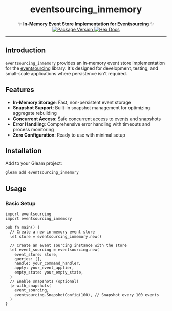 <h1 align="center">eventsourcing_inmemory</h1>

<div align="center">
  ✨ <strong>In-Memory Event Store Implementation for Eventsourcing</strong> ✨
</div>

<div align="center">
  <a href="https://hex.pm/packages/eventsourcing_inmemory">
    <img src="https://img.shields.io/hexpm/v/eventsourcing_inmemory" alt="Package Version" />
  </a>
  <a href="https://hexdocs.pm/eventsourcing_inmemory">
    <img src="https://img.shields.io/badge/hex-docs-ffaff3" alt="Hex Docs" />
  </a>
</div>

---

## Introduction

`eventsourcing_inmemory` provides an in-memory event store implementation for the [eventsourcing](https://github.com/renatillas/eventsourcing) library.
It's designed for development, testing, and small-scale applications where persistence isn't required.

## Features

- **In-Memory Storage**: Fast, non-persistent event storage
- **Snapshot Support**: Built-in snapshot management for optimizing aggregate rebuilding
- **Concurrent Access**: Safe concurrent access to events and snapshots
- **Error Handling**: Comprehensive error handling with timeouts and process monitoring
- **Zero Configuration**: Ready to use with minimal setup

## Installation

Add to your Gleam project:

```sh
gleam add eventsourcing_inmemory
```

## Usage

### Basic Setup

```Gleam
import eventsourcing
import eventsourcing_inmemory

pub fn main() {
  // Create a new in-memory event store
  let store = eventsourcing_inmemory.new()
  
  // Create an event sourcing instance with the store
  let event_sourcing = eventsourcing.new(
    event_store: store,
    queries: [],
    handle: your_command_handler,
    apply: your_event_applier,
    empty_state: your_empty_state,
  )
  // Enable snapshots (optional)
  |> with_snapshots(
    event_sourcing,
    eventsourcing.SnapshotConfig(100), // Snapshot every 100 events
  )
}
```
